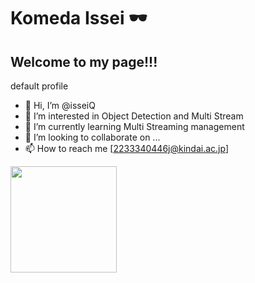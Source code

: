 # **Komeda Issei** 🕶
## Welcome to my page!!!





default profile
- 👋 Hi, I’m @isseiQ
- 👀 I’m interested in Object Detection and Multi Stream
- 🌱 I’m currently learning Multi Streaming management
- 💞️ I’m looking to collaborate on ...
- 📫 How to reach me [2233340446j@kindai.ac.jp]

<!---
isseiQ/isseiQ is a ✨ special ✨ repository because its `README.md` (this file) appears on your GitHub profile.
You can click the Preview link to take a look at your changes.
--->

<a href="https://github.com/tocoteron">
  <img align="left" height="170px" src="https://github-readme-stats.vercel.app/api/top-langs/?username=tocoteron&layout=compact&theme=dracula" />
</a>
